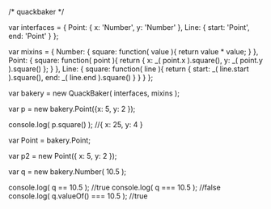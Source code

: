 /*
quackbaker
*/

var interfaces = {
  Point: {
    x: 'Number',
    y: 'Number'
  },
  Line: {
    start: 'Point',
    end: 'Point'
  }
};

var mixins = {
  Number: {
    square: function( value ){
      return value * value;
    }
  },
  Point: {
    square: function( point ){
      return {
        x: _( point.x ).square(),
        y: _( point.y ).square()
      };
    }
  },
  Line: {
    square: function( line ){
      return {
        start: _( line.start ).square(),
        end: _( line.end ).square()
      }
    }
  }
};

var bakery = new QuackBaker( interfaces, mixins );

var p = new bakery.Point({x: 5, y: 2 });

console.log( p.square() ); //{ x: 25, y: 4 }

var Point = bakery.Point;

var p2 = new Point({ x: 5, y: 2 });

var q = new bakery.Number( 10.5 );

console.log( q == 10.5 );  //true
console.log( q === 10.5 ); //false
console.log( q.valueOf() === 10.5 ); //true